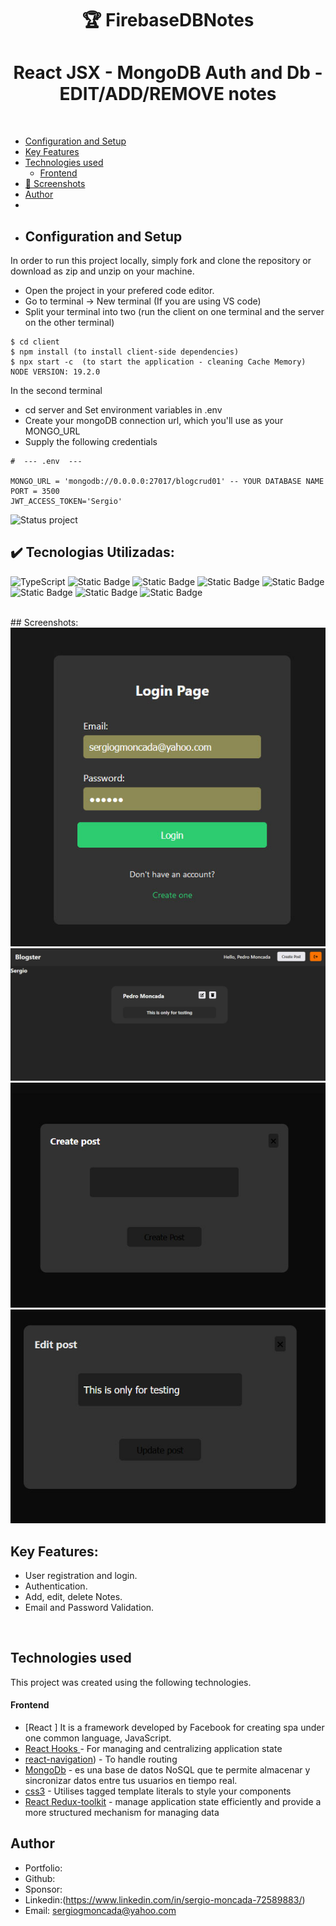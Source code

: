 <h1 align ="center" > 🏆 FirebaseDBNotes  </h1>
<h1  align ="center"> 
React JSX - MongoDB Auth and Db - EDIT/ADD/REMOVE notes </h1>
<br>

  * [Configuration and Setup](#configuration-and-setup)
  * [Key Features](#key-features)
  * [Technologies used](#technologies-used)
      - [Frontend](#frontend)
  * [📸 Screenshots](#screenshots)
  * [Author](#author)
  * <br>
  * ## Configuration and Setup

In order to run this project locally, simply fork and clone the repository or download as zip and unzip on your machine.

- Open the project in your prefered code editor.
- Go to terminal -> New terminal (If you are using VS code)
- Split your terminal into two (run the client on one terminal and the server on the other terminal)


```
$ cd client
$ npm install (to install client-side dependencies)
$ npx start -c  (to start the application - cleaning Cache Memory)
NODE VERSION: 19.2.0

```
In the second terminal

- cd server and Set environment variables in .env
- Create your mongoDB connection url, which you'll use as your MONGO_URL
- Supply the following credentials

```
#  --- .env  ---

MONGO_URL = 'mongodb://0.0.0.0:27017/blogcrud01' -- YOUR DATABASE NAME
PORT = 3500
JWT_ACCESS_TOKEN='Sergio'
```
![Status project](https://img.shields.io/badge/STATUS-Finished-GREEN?style=for-the-badge)

## ✔️ Tecnologias Utilizadas:
![TypeScript](https://img.shields.io/badge/TypeScript-007ACC?style=for-the-badge&logo=typescript&logoColor=white)
![Static Badge](https://img.shields.io/badge/react%20-%2385C7F2?style=for-the-badge)
![Static Badge](https://img.shields.io/badge/Redux%20Toolkit-yellow?style=for-the-badge)
![Static Badge](https://img.shields.io/badge/Css%20-%23D1D1D1?style=for-the-badge)
![Static Badge](https://img.shields.io/badge/%20Node%20-%23636363?style=for-the-badge)
![Static Badge](https://img.shields.io/badge/MongoDb-%236897B6?style=for-the-badge)
![Static Badge](https://img.shields.io/badge/Express-%23E89F28?style=for-the-badge)
![Static Badge](https://img.shields.io/badge/%20Mongoose%20-%23636363?style=for-the-badge)




<br>
##  Screenshots:
<br>
<img src="./projectImages/image01.jpg" alt="project screenshot01" />
<img src="./projectImages/image02.jpg" alt="project screenshot02" />
<img src="./projectImages/image03.jpg" alt="project screenshot03" />
<img src="./projectImages/image04.jpg" alt="project screenshot04" />
<br>

##  Key Features:

- User registration and login.
- Authentication. 
- Add, edit, delete Notes.
- Email and Password Validation.
  
  
<br/>

##  Technologies used

This project was created using the following technologies.

####  Frontend 

- [React ]
 It is a framework developed by Facebook for creating spa under one common language, JavaScript.
- [React Hooks  ](https://reactjs.org/docs/hooks-intro.html) - For managing and centralizing application state
- [react-navigation](https://reactnavigation.org/)) - To handle routing
- [MongoDb](https://firebase.google.com/?gad_source=1&gclid=Cj0KCQiAoKeuBhCoARIsAB4Wxte5kKnjJzYp7DGbeK4wD-BU_i0Oke02VWuSac2NMBDt4wD48sqWYuUaAsBREALw_wcB&gclsrc=aw.ds&hl=es-419) - es una base de datos NoSQL que te permite almacenar y sincronizar datos entre tus usuarios en tiempo real.
- [css3](https://styled-components.com/docs/basics) - Utilises tagged template literals to style your components
- [React Redux-toolkit](https://react-redux.js.org/) - manage application state efficiently and provide a more structured mechanism for managing data

## Author
- Portfolio: 
- Github: 
- Sponsor: 
- Linkedin:(https://www.linkedin.com/in/sergio-moncada-72589883/)
- Email: [sergiogmoncada@yahoo.com](mailto:sergiogmoncada@yahoo.com)

